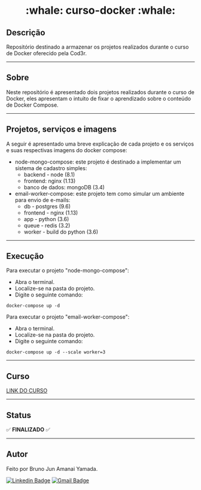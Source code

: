 <h1 align="center"> :whale: curso-docker :whale: </h1>

## Descrição

Repositório destinado a armazenar os projetos realizados durante o curso de Docker oferecido pela Cod3r.

***

## Sobre

Neste repositório é apresentado dois projetos realizados durante o curso de Docker, eles apresentam o intuito de fixar o aprendizado sobre o conteúdo de Docker Compose.

***

## Projetos, serviços e imagens

A seguir é apresentado uma breve explicação de cada projeto e os serviços e suas respectivas imagens do docker compose:

* node-mongo-compose: este projeto é destinado a implementar um sistema de cadastro simples:
    * backend - node (8.1)
    * frontend: nginx (1.13)
    * banco de dados: mongoDB (3.4)
* email-worker-compose: este projeto tem como simular um ambiente para envio de e-mails:
    * db - postgres (9.6)
    * frontend - nginx (1.13)
    * app - python (3.6)
    * queue - redis (3.2)
    * worker - build do python (3.6)

***

## Execução

Para executar o projeto "node-mongo-compose":
* Abra o terminal.
* Localize-se na pasta do projeto.
* Digite o seguinte comando:
```
docker-compose up -d

```

Para executar o projeto "email-worker-compose":
* Abra o terminal.
* Localize-se na pasta do projeto.
* Digite o seguinte comando:
```
docker-compose up -d --scale worker=3

```

***

## Curso

<a href="https://www.udemy.com/share/101WFA3@d0oq7WPo2MmaT3GcCWFLhS9yEPTo3YwOuB_H806_puk2KY5lS1hdt1gadP4DNXitIA==/">LINK DO CURSO</a>

***

## Status

:white_check_mark: **FINALIZADO** :white_check_mark:

***

## Autor

Feito por Bruno Jun Amanai Yamada.

[![Linkedin Badge](https://img.shields.io/badge/-BrunoJun-blue?style=flat-square&logo=Linkedin&logoColor=white&link=https://www.linkedin.com/in/brunojun//)](https://www.linkedin.com/in/brunojun/) [![Gmail Badge](https://img.shields.io/badge/-brunojun7@gmail.com-c14438?style=flat-square&logo=Gmail&logoColor=white&link=mailto:brunojun7@gmail.com)](mailto:brunojun7@gmail.com)